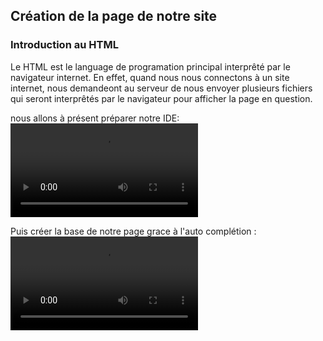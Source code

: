 





## Création de la page de notre site
### Introduction au HTML
Le HTML est le language de programation principal interprêté par le navigateur internet.
En effet, quand nous nous connectons à un site internet, nous demandeont au serveur de nous
envoyer plusieurs fichiers qui seront interprêtés par le navigateur pour afficher la page en question.

nous allons à présent préparer notre IDE:
![Alt text](media/vscode-prepare.mp4)

Puis créer la base de notre page grace à l'auto complétion :
![Alt text](media/html-createfile.mp4)
